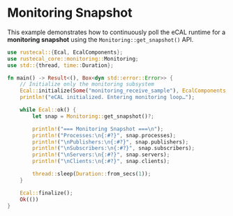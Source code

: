 # Monitoring Snapshot

This example demonstrates how to continuously poll the eCAL runtime for a **monitoring snapshot** using the `Monitoring::get_snapshot()` API.

```rust
use rustecal::{Ecal, EcalComponents};
use rustecal_core::monitoring::Monitoring;
use std::{thread, time::Duration};

fn main() -> Result<(), Box<dyn std::error::Error>> {
    // Initialize only the monitoring subsystem
    Ecal::initialize(Some("monitoring_receive_sample"), EcalComponents::MONITORING)?;
    println!("eCAL initialized. Entering monitoring loop…");

    while Ecal::ok() {
        let snap = Monitoring::get_snapshot()?;

        println!("=== Monitoring Snapshot ===\n");
        println!("Processes:\n{:#?}", snap.processes);
        println!("\nPublishers:\n{:#?}", snap.publishers);
        println!("\nSubscribers:\n{:#?}", snap.subscribers);
        println!("\nServers:\n{:#?}", snap.servers);
        println!("\nClients:\n{:#?}", snap.clients);

        thread::sleep(Duration::from_secs(1));
    }

    Ecal::finalize();
    Ok(())
}
```
